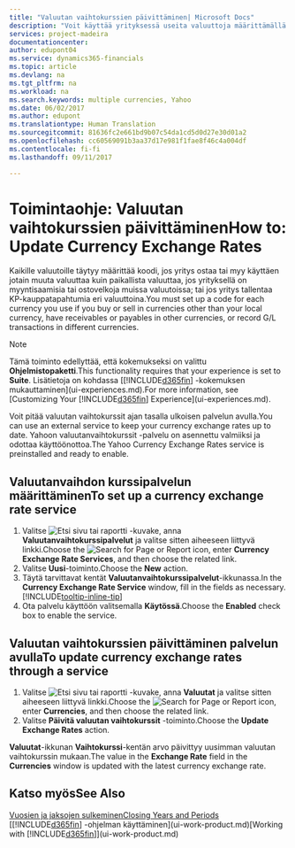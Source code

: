 ```yaml
---
title: "Valuutan vaihtokurssien päivittäminen| Microsoft Docs"
description: "Voit käyttää yrityksessä useita valuuttoja määrittämällä kullekin valuutalle koodin ja käyttämällä ulkoista vaihtokurssipalvelua, kuten Yahoota."
services: project-madeira
documentationcenter: 
author: edupont04
ms.service: dynamics365-financials
ms.topic: article
ms.devlang: na
ms.tgt_pltfrm: na
ms.workload: na
ms.search.keywords: multiple currencies, Yahoo
ms.date: 06/02/2017
ms.author: edupont
ms.translationtype: Human Translation
ms.sourcegitcommit: 81636fc2e661bd9b07c54da1cd5d0d27e30d01a2
ms.openlocfilehash: cc60569091b3aa37d17e981f1fae8f46c4a004df
ms.contentlocale: fi-fi
ms.lasthandoff: 09/11/2017

---
```

# <a name="how-to-update-currency-exchange-rates"></a><span data-ttu-id="fa784-103">Toimintaohje: Valuutan vaihtokurssien päivittäminen</span><span class="sxs-lookup"><span data-stu-id="fa784-103">How to: Update Currency Exchange Rates</span></span>
<span data-ttu-id="fa784-104">Kaikille valuutoille täytyy määrittää koodi, jos yritys ostaa tai myy käyttäen jotain muuta valuuttaa kuin paikallista valuuttaa, jos yrityksellä on myyntisaamisia tai ostovelkoja muissa valuutoissa; tai jos yritys tallentaa KP-kauppatapahtumia eri valuuttoina.</span><span class="sxs-lookup"><span data-stu-id="fa784-104">You must set up a code for each currency you use if you buy or sell in currencies other than your local currency, have receivables or payables in other currencies, or record G/L transactions in different currencies.</span></span>  

> [!NOTE]  
>   <span data-ttu-id="fa784-105">Tämä toiminto edellyttää, että kokemukseksi on valittu **Ohjelmistopaketti**.</span><span class="sxs-lookup"><span data-stu-id="fa784-105">This functionality requires that your experience is set to **Suite**.</span></span> <span data-ttu-id="fa784-106">Lisätietoja on kohdassa [[!INCLUDE[d365fin](includes/d365fin_md.md)] -kokemuksen mukauttaminen](ui-experiences.md).</span><span class="sxs-lookup"><span data-stu-id="fa784-106">For more information, see [Customizing Your [!INCLUDE[d365fin](includes/d365fin_md.md)] Experience](ui-experiences.md).</span></span>

<span data-ttu-id="fa784-107">Voit pitää valuutan vaihtokurssit ajan tasalla ulkoisen palvelun avulla.</span><span class="sxs-lookup"><span data-stu-id="fa784-107">You can use an external service to keep your currency exchange rates up to date.</span></span> <span data-ttu-id="fa784-108">Yahoon valuutanvaihtokurssit -palvelu on asennettu valmiiksi ja odottaa käyttöönottoa.</span><span class="sxs-lookup"><span data-stu-id="fa784-108">The Yahoo Currency Exchange Rates service is preinstalled and ready to enable.</span></span>

## <a name="to-set-up-a-currency-exchange-rate-service"></a><span data-ttu-id="fa784-109">Valuutanvaihdon kurssipalvelun määrittäminen</span><span class="sxs-lookup"><span data-stu-id="fa784-109">To set up a currency exchange rate service</span></span>
1. <span data-ttu-id="fa784-110">Valitse ![Etsi sivu tai raportti](media/ui-search/search_small.png "Etsi sivu tai raportti -kuvake") -kuvake, anna **Valuutanvaihtokurssipalvelut** ja valitse sitten aiheeseen liittyvä linkki.</span><span class="sxs-lookup"><span data-stu-id="fa784-110">Choose the ![Search for Page or Report](media/ui-search/search_small.png "Search for Page or Report icon") icon, enter **Currency Exchange Rate Services**, and then choose the related link.</span></span>
2. <span data-ttu-id="fa784-111">Valitse **Uusi**-toiminto.</span><span class="sxs-lookup"><span data-stu-id="fa784-111">Choose the **New** action.</span></span>
3. <span data-ttu-id="fa784-112">Täytä tarvittavat kentät **Valuutanvaihtokurssipalvelut**-ikkunassa.</span><span class="sxs-lookup"><span data-stu-id="fa784-112">In the **Currency Exchange Rate Service** window, fill in the fields as necessary.</span></span> [!INCLUDE[tooltip-inline-tip](includes/tooltip-inline-tip_md.md)]
4. <span data-ttu-id="fa784-113">Ota palvelu käyttöön valitsemalla **Käytössä**.</span><span class="sxs-lookup"><span data-stu-id="fa784-113">Choose the **Enabled** check box to enable the service.</span></span>

## <a name="to-update-currency-exchange-rates-through-a-service"></a><span data-ttu-id="fa784-114">Valuutan vaihtokurssien päivittäminen palvelun avulla</span><span class="sxs-lookup"><span data-stu-id="fa784-114">To update currency exchange rates through a service</span></span>
1. <span data-ttu-id="fa784-115">Valitse ![Etsi sivu tai raportti](media/ui-search/search_small.png "Etsi sivu tai raportti -kuvake") -kuvake, anna **Valuutat** ja valitse sitten aiheeseen liittyvä linkki.</span><span class="sxs-lookup"><span data-stu-id="fa784-115">Choose the ![Search for Page or Report](media/ui-search/search_small.png "Search for Page or Report icon") icon, enter **Currencies**, and then choose the related link.</span></span>
2. <span data-ttu-id="fa784-116">Valitse **Päivitä valuutan vaihtokurssit** -toiminto.</span><span class="sxs-lookup"><span data-stu-id="fa784-116">Choose the **Update Exchange Rates** action.</span></span>

<span data-ttu-id="fa784-117">**Valuutat**-ikkunan **Vaihtokurssi**-kentän arvo päivittyy uusimman valuutan vaihtokurssin mukaan.</span><span class="sxs-lookup"><span data-stu-id="fa784-117">The value in the **Exchange Rate** field in the **Currencies** window is updated with the latest currency exchange rate.</span></span>

## <a name="see-also"></a><span data-ttu-id="fa784-118">Katso myös</span><span class="sxs-lookup"><span data-stu-id="fa784-118">See Also</span></span>
[<span data-ttu-id="fa784-119">Vuosien ja jaksojen sulkeminen</span><span class="sxs-lookup"><span data-stu-id="fa784-119">Closing Years and Periods</span></span>](year-close-years-periods.md)  
<span data-ttu-id="fa784-120">[[!INCLUDE[d365fin](includes/d365fin_md.md)] -ohjelman käyttäminen](ui-work-product.md)</span><span class="sxs-lookup"><span data-stu-id="fa784-120">[Working with [!INCLUDE[d365fin](includes/d365fin_md.md)]](ui-work-product.md)</span></span>

